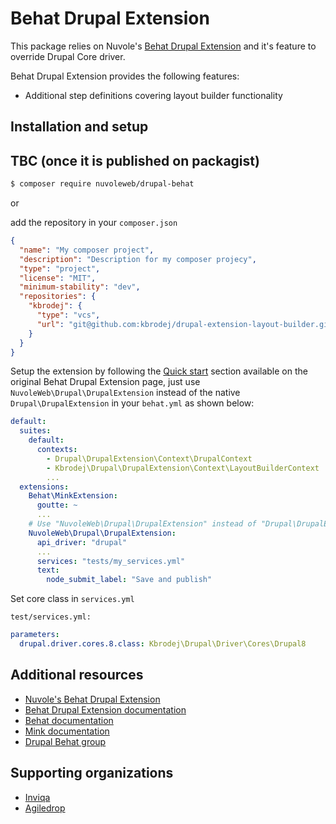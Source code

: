 # Behat Drupal Extension
This package relies on Nuvole's [Behat Drupal Extension](https://github.com/nuvoleweb/drupal-behat) and it's feature to
override Drupal Core driver.

Behat Drupal Extension provides the following features:

- Additional step definitions covering layout builder functionality

## Installation and setup

## TBC (once it is published on packagist)
```bash
$ composer require nuvoleweb/drupal-behat
```
or

add the repository in your `composer.json`
```json
{
  "name": "My composer project",
  "description": "Description for my composer projecy",
  "type": "project",
  "license": "MIT",
  "minimum-stability": "dev",
  "repositories": {
    "kbrodej": {
      "type": "vcs",
      "url": "git@github.com:kbrodej/drupal-extension-layout-builder.git"
    }
  }
}
```


Setup the extension by following the [Quick start](https://github.com/jhedstrom/drupalextension#quick-start) section
available on the original Behat Drupal Extension page, just use `NuvoleWeb\Drupal\DrupalExtension` instead of the native
`Drupal\DrupalExtension` in your `behat.yml` as shown below:

```yaml
default:
  suites:
    default:
      contexts:
        - Drupal\DrupalExtension\Context\DrupalContext
        - Kbrodej\Drupal\DrupalExtension\Context\LayoutBuilderContext
        ...
  extensions:
    Behat\MinkExtension:
      goutte: ~
      ...
    # Use "NuvoleWeb\Drupal\DrupalExtension" instead of "Drupal\DrupalExtension".
    NuvoleWeb\Drupal\DrupalExtension:
      api_driver: "drupal"
      ...
      services: "tests/my_services.yml"
      text:
        node_submit_label: "Save and publish"
```

Set core class in `services.yml`

`test/services.yml:`
```yaml
parameters:
  drupal.driver.cores.8.class: Kbrodej\Drupal\Driver\Cores\Drupal8
```

## Additional resources
* [Nuvole's Behat Drupal Extension](https://github.com/nuvoleweb/drupal-behat)
* [Behat Drupal Extension documentation](https://behat-drupal-extension.readthedocs.org)
* [Behat documentation](http://docs.behat.org)
* [Mink documentation](http://mink.behat.org)
* [Drupal Behat group](http://groups.drupal.org/behat)

## Supporting organizations
* [Inviqa](https://inviqa.com/)
* [Agiledrop](https://www.agiledrop.com/)